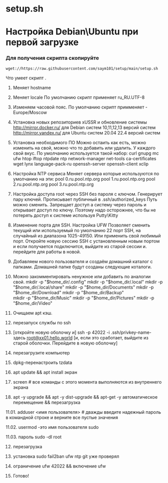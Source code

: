 # setup.sh
# Настройка Debian\Ubuntu при первой загрузке

### Для получения скрипта скопируйте 
```
wget://https://raw.githubusercontent.com/saym101/setup/main/setup.sh
```
Что умеет скрипт .

1. Меняет hostname
2. Меняет locale По умолчанию скрипт применяет ru_RU.UTF-8
3. Изменяем часовой пояс. По умолчанию скрипт примменяет - Europe/Moscow
4. Установка новых репозиториев xUSSR и обновление системы
   http://mirror.docker.ru/ для Debian систем 10,11,12,13 версий систем
   http://mirror.yandex.ru/ для Ubuntu систем 20.04 22.4 версий систем
6. Установка необходимого ПО
   Можно остаить как есть, можно изменить на свой, можно что то добавить или удалить. У каждого свой вкус.
   По умолчанию используется такой набор: curl gnupg  mc ufw htop iftop ntpdate ntp network-manager net-tools ca-certificates wget lynx language-pack-ru openssh-server openssh-client xclip
8. Настройка NTP сервиса
   Меняет сервера которые используются по умолчанию на эти:
   	pool 0.ru.pool.ntp.org
	pool 1.ru.pool.ntp.org
	pool 2.ru.pool.ntp.org
	pool 3.ru.pool.ntp.org
10. Настройка доступа root через SSH без пароля с ключом.
    Генерирует пару ключей. Прописывает публичный в .ssh/authorized_keys Путь можно сменить. Запрещает доступ а систему через пароль и открывает доступ по ключу.
    Поэтому надо осторожнее, что бы не потерять доступ к системе используя Putty\Kitty
12. Изменение порта для SSH. Настройка UFW
    Позволяет сменить текущий или используемый по умолчанию 22 порт SSH, на случайный из диапазона 1025-49150. Или применить свой любимый порт.
    Откройте новую сессию SSH с установленным новым портом и если получается подключится, выйдите из старой сессии и. перейдите для работы в новой.
14. Добавляем нового пользователя и создаём домашний каталог с папками. Домашней папке будут созданы следующие коталоги.
15. Можно закомментировать ненужное или добавить по аналогии свой.
  mkdir -p "$home_dir/.config"
  mkdir -p "$home_dir/.local"
  mkdir -p "$home_dir/.local/share"
  mkdir -p "$home_dir/Documents"
  mkdir -p "$home_dir/Download"
  mkdir -p "$home_dir/Backup"  
  mkdir -p "$home_dir/Music"
  mkdir -p "$home_dir/Pictures"
  mkdir -p "$home_dir/Video" 
16. Очищаем apt кэш.


04. перезапуск службы по ssh

05. [откройте новую оболочку и] ssh -p 42022 -i .ssh/privkey-name-здесь root@xx01.hello.world [и, если это сработает, выйдите из старой оболочки. Перейдите в новую оболочку]

06. перезагрузите компьютер

07. dpkg-перенастроить tzdata

08. apt update && apt install экран

09. screen # все команды с этого момента выполняются из внутреннего экрана

10. apt -y upgrade && apt -y dist-upgrade && apt-get -y автоматическое перемещение && перезагрузка

11.01. adduser <имя пользователя> # дважды введите надежный пароль в командной строке и верните все пустые значения

11.02. usermod -это имя пользователя sudo

11.03. пароль sudo -dl root

12. перезагрузка

13. установка sudo fail2ban ufw ntp git уже проверял

14. ограничение ufw 42022 && включение ufw

15. Готово!
